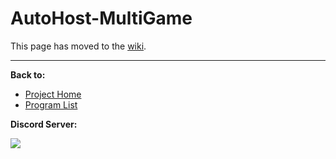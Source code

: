 # AutoHost-MultiGame

This page has moved to the [wiki](https://github.com/PokemonAutomation/SwSh-Arduino/wiki/Basic:-AutoHost-MultiGame).

<hr>

**Back to:**
- [Project Home](/README.md)
- [Program List](/Documentation/ProgramList.md)

**Discord Server:** 

[<img src="https://canary.discordapp.com/api/guilds/695809740428673034/widget.png?style=banner2">](https://discord.gg/cQ4gWxN)

